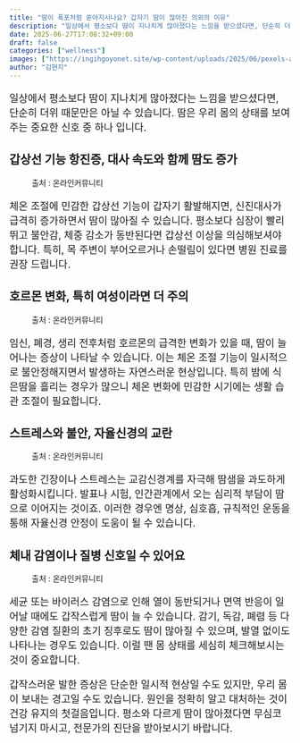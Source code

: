 ```yaml
---
title: "땀이 폭포처럼 쏟아지시나요? 갑자기 땀이 많아진 의외의 이유"
description: "일상에서 평소보다 땀이 지나치게 많아졌다는 느낌을 받으셨다면, 단순히 더위 때문만은 아닐 수 있습니다. 땀은 우리 몸의 상태를 보여주는 중요한 신호 중 하나 입니다."
date: 2025-06-27T17:08:32+09:00
draft: false
categories: ["wellness"]
images: ["https://ingihgoyonet.site/wp-content/uploads/2025/06/pexels-artur-u-3061628-30348333-768x1024.jpg", "https://ingihgoyonet.site/wp-content/uploads/2025/06/pexels-cottonbro-7675401-1-683x1024.jpg", "https://ingihgoyonet.site/wp-content/uploads/2025/06/pexels-yankrukov-4458425-1024x683.jpg", "https://ingihgoyonet.site/wp-content/uploads/2025/06/pexels-olly-3807629-1-1024x685.jpg"]
author: "김현지"
---
```


<p style="font-size:18px">일상에서 평소보다 땀이 지나치게 많아졌다는 느낌을 받으셨다면, 단순히 더위 때문만은 아닐 수 있습니다. 땀은 우리 몸의 상태를 보여주는 중요한 신호 중 하나 입니다.</p> <h2 >갑상선 기능 항진증, 대사 속도와 함께 땀도 증가</h2> <figure ><img src="https://ingihgoyonet.site/wp-content/uploads/2025/06/pexels-artur-u-3061628-30348333-768x1024.jpg" alt="" style="aspect-ratio:16/9;object-fit:cover"/><figcaption >출처 : 온라인커뮤니티</figcaption></figure> <p style="font-size:18px">체온 조절에 민감한 갑상선 기능이 갑자기 활발해지면, 신진대사가 급격히 증가하면서 땀이 많아질 수 있습니다. 평소보다 심장이 빨리 뛰고 불안감, 체중 감소가 동반된다면 갑상선 이상을 의심해보셔야 합니다. 특히, 목 주변이 부어오르거나 손떨림이 있다면 병원 진료를 권장 드립니다.</p> <h2 >호르몬 변화, 특히 여성이라면 더 주의</h2> <figure ><img src="https://ingihgoyonet.site/wp-content/uploads/2025/06/pexels-cottonbro-7675401-1-683x1024.jpg" alt="" style="aspect-ratio:16/9;object-fit:cover"/><figcaption >출처 : 온라인커뮤니티</figcaption></figure> <p style="font-size:18px">임신, 폐경, 생리 전후처럼 호르몬의 급격한 변화가 있을 때, 땀이 늘어나는 증상이 나타날 수 있습니다. 이는 체온 조절 기능이 일시적으로 불안정해지면서 발생하는 자연스러운 현상입니다. 특히 밤에 식은땀을 흘리는 경우가 많으니 체온 변화에 민감한 시기에는 생활 습관 조절이 필요합니다.</p> <h2 >스트레스와 불안, 자율신경의 교란</h2> <figure ><img src="https://ingihgoyonet.site/wp-content/uploads/2025/06/pexels-yankrukov-4458425-1024x683.jpg" alt="" style="aspect-ratio:16/9;object-fit:cover"/><figcaption >출처 : 온라인커뮤니티</figcaption></figure> <p style="font-size:18px">과도한 긴장이나 스트레스는 교감신경계를 자극해 땀샘을 과도하게 활성화시킵니다. 발표나 시험, 인간관계에서 오는 심리적 부담이 땀으로 이어지는 것이죠. 이러한 경우엔 명상, 심호흡, 규칙적인 운동을 통해 자율신경 안정이 도움이 될 수 있습니다.</p> <h2 >체내 감염이나 질병 신호일 수 있어요</h2> <figure ><img src="https://ingihgoyonet.site/wp-content/uploads/2025/06/pexels-olly-3807629-1-1024x685.jpg" alt="" style="aspect-ratio:16/9;object-fit:cover"/><figcaption >출처 : 온라인커뮤니티</figcaption></figure> <p style="font-size:18px">세균 또는 바이러스 감염으로 인해 열이 동반되거나 면역 반응이 일어날 때에도 갑작스럽게 땀이 늘 수 있습니다. 감기, 독감, 폐렴 등 다양한 감염 질환의 초기 징후로도 땀이 많아질 수 있으며, 발열 없이도 나타나는 경우도 있습니다. 이럴 땐 몸 상태를 세심히 체크해보시는 것이 중요합니다.</p> <p style="font-size:18px">갑작스러운 발한 증상은 단순한 일시적 현상일 수도 있지만, 우리 몸이 보내는 경고일 수도 있습니다. 원인을 정확히 알고 대처하는 것이 건강 유지의 첫걸음입니다. 평소와 다르게 땀이 많아졌다면 무심코 넘기지 마시고, 전문가의 진단을 받아보시기 바랍니다.</p>